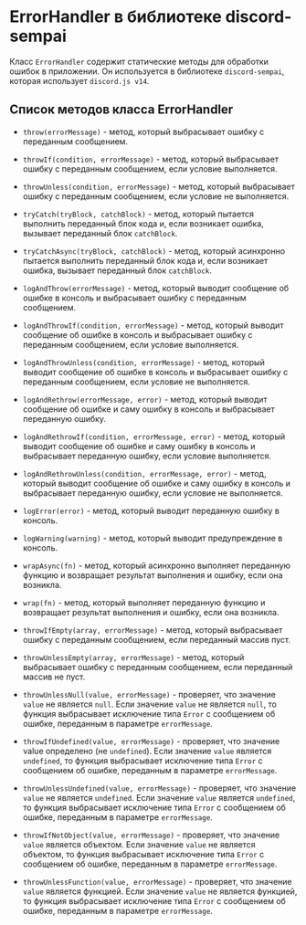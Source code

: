 # ErrorHandler в библиотеке discord-sempai 
Класс `ErrorHandler` содержит статические методы для обработки ошибок в приложении. Он используется в библиотеке `discord-sempai`, которая использует `discord.js v14`.

## Список методов класса ErrorHandler

- `throw(errorMessage)` - метод, который выбрасывает ошибку с переданным сообщением.
- `throwIf(condition, errorMessage)` - метод, который выбрасывает ошибку с переданным сообщением, если условие выполняется.
- `throwUnless(condition, errorMessage)` - метод, который выбрасывает ошибку с переданным сообщением, если условие не выполняется.
- `tryCatch(tryBlock, catchBlock)` - метод, который пытается выполнить переданный блок кода и, если возникает ошибка, вызывает переданный блок `catchBlock`.
- `tryCatchAsync(tryBlock, catchBlock)` - метод, который асинхронно пытается выполнить переданный блок кода и, если возникает ошибка, вызывает переданный блок `catchBlock`.
- `logAndThrow(errorMessage)` - метод, который выводит сообщение об ошибке в консоль и выбрасывает ошибку с переданным сообщением.
- `logAndThrowIf(condition, errorMessage)` - метод, который выводит сообщение об ошибке в консоль и выбрасывает ошибку с переданным сообщением, если условие выполняется.
- `logAndThrowUnless(condition, errorMessage)` - метод, который выводит сообщение об ошибке в консоль и выбрасывает ошибку с переданным сообщением, если условие не выполняется.
- `logAndRethrow(errorMessage, error)` - метод, который выводит сообщение об ошибке и саму ошибку в консоль и выбрасывает переданную ошибку.
- `logAndRethrowIf(condition, errorMessage, error)` - метод, который выводит сообщение об ошибке и саму ошибку в консоль и выбрасывает переданную ошибку, если условие выполняется.
- `logAndRethrowUnless(condition, errorMessage, error)` - метод, который выводит сообщение об ошибке и саму ошибку в консоль и выбрасывает переданную ошибку, если условие не выполняется.
- `logError(error)` - метод, который выводит переданную ошибку в консоль.
- `logWarning(warning)` - метод, который выводит предупреждение в консоль.
- `wrapAsync(fn)` - метод, который асинхронно выполняет переданную функцию и возвращает результат выполнения и ошибку, если она возникла.
- `wrap(fn)` - метод, который выполняет переданную функцию и возвращает результат выполнения и ошибку, если она возникла.
- `throwIfEmpty(array, errorMessage)` - метод, который выбрасывает ошибку с переданным сообщением, если переданный массив пуст.
- `throwUnlessEmpty(array, errorMessage)` - метод, который выбрасывает ошибку с переданным сообщением, если переданный массив не пуст.
- `throwUnlessNull(value, errorMessage)` - проверяет, что значение `value` не является `null`. Если значение `value` не является `null`, то функция выбрасывает исключение типа `Error` с сообщением об ошибке, переданным в параметре `errorMessage`.

- `throwIfUndefined(value, errorMessage)` - проверяет, что значение value определено (не `undefined`). Если значение `value` является `undefined`, то функция выбрасывает исключение типа `Error` с сообщением об ошибке, переданным в параметре `errorMessage`.

- `throwUnlessUndefined(value, errorMessage)` - проверяет, что значение `value` не является `undefined`. Если значение `value` является `undefined`, то функция выбрасывает исключение типа `Error` с сообщением об ошибке, переданным в параметре `errorMessage`.

- `throwIfNotObject(value, errorMessage)` - проверяет, что значение `value` является объектом. Если значение `value` не является объектом, то функция выбрасывает исключение типа `Error` с сообщением об ошибке, переданным в параметре `errorMessage`.

- `throwUnlessFunction(value, errorMessage)` - проверяет, что значение `value` является функцией. Если значение `value` не является функцией, то функция выбрасывает исключение типа `Error` с сообщением об ошибке, переданным в параметре `errorMessage`.